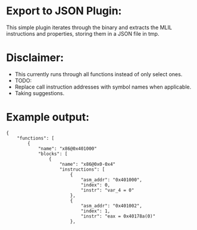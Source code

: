# Export to JSON Plugin:
This simple plugin iterates through the binary and extracts the MLIL instructions and properties, storing them in a JSON file in tmp. 

# Disclaimer:
- This currently runs through all functions instead of only select ones. 
- TODO:
 - Replace call instruction addresses with symbol names when applicable.
 - Taking suggestions.
 
# Example output:
```
{
    "functions": [
        {
            "name": "x86@0x401000"
            "blocks": [
                {
                    "name": "x86@0x0-0x4"
                    "instructions": [
                        {
                            "asm_addr": "0x401000", 
                            "index": 0, 
                            "instr": "var_4 = 0"
                        }, 
                        {
                            "asm_addr": "0x401002", 
                            "index": 1, 
                            "instr": "eax = 0x40178a(0)"
                        }, 
```
